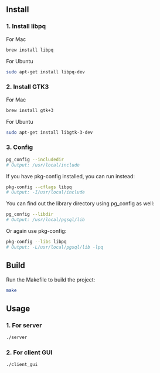 ## Install 

### 1. Install libpq

For Mac 
```bash
brew install libpq
```

For Ubuntu
```bash
sudo apt-get install libpq-dev
```

### 2. Install GTK3

For Mac
```bash
brew install gtk+3
```

For Ubuntu
```bash
sudo apt-get install libgtk-3-dev
```

### 3. Config

```bash
pg_config --includedir
# Output: /usr/local/include
```

If you have pkg-config installed, you can run instead:
```bash
pkg-config --cflags libpq
# Output: -I/usr/local/include
```

You can find out the library directory using pg_config as well:
```bash
pg_config --libdir
# Output: /usr/local/pgsql/lib
```

Or again use pkg-config:
```bash
pkg-config --libs libpq
# Output: -L/usr/local/pgsql/lib -lpq
```

## Build

Run the Makefile to build the project:
```bash
make
```

## Usage

### 1. For server
```bash
./server
```     

### 2. For client GUI
```bash
./client_gui
```

